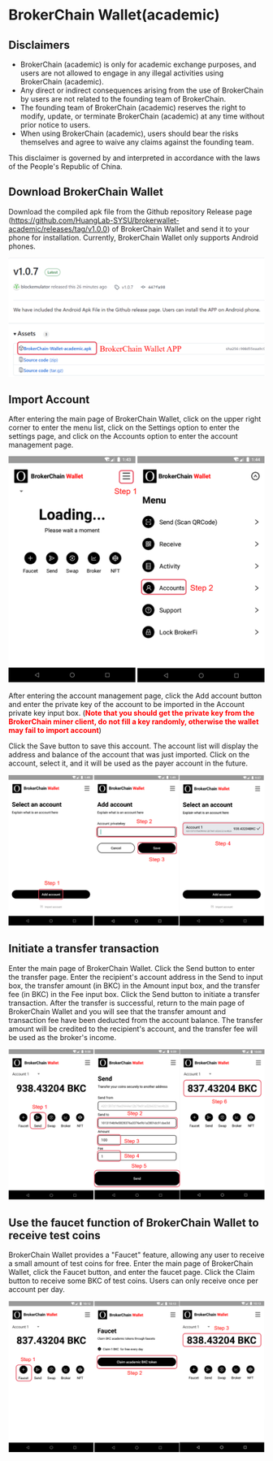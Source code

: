 # BrokerChain Wallet(academic)

## Disclaimers

- BrokerChain (academic) is only for academic exchange purposes, and users are not allowed to engage in any illegal activities using BrokerChain (academic).
- Any direct or indirect consequences arising from the use of BrokerChain by users are not related to the founding team of BrokerChain.
- The founding team of BrokerChain (academic) reserves the right to modify, update, or terminate BrokerChain (academic) at any time without prior notice to users.
- When using BrokerChain (academic), users should bear the risks themselves and agree to waive any claims against the founding team.

This disclaimer is governed by and interpreted in accordance with the laws of the People's Republic of China.

## Download BrokerChain Wallet

Download the compiled apk file from the Github repository Release page (https://github.com/HuangLab-SYSU/brokerwallet-academic/releases/tag/v1.0.0) of BrokerChain Wallet and send it to your phone for installation. Currently, BrokerChain Wallet only supports Android phones.

![test](img/img_5.png)

## Import Account

After entering the main page of BrokerChain Wallet, click on the upper right corner to enter the menu list, click on the Settings option to enter the settings page, and click on the Accounts option to enter the account management page.

![test1](img/img_6.png)

After entering the account management page, click the Add account button and enter the private key of the account to be imported in the Account private key input box. (<span style="color: red;">**Note that you should get the private key from the BrokerChain miner client, do not fill a key randomly, otherwise the wallet may fail to import account**</span>)

Click the Save button to save this account. The account list will display the address and balance of the account that was just imported. Click on the account, select it, and it will be used as the payer account in the future.

![test2](img/img_7.png)

## Initiate a transfer transaction

Enter the main page of BrokerChain Wallet. Click the Send button to enter the transfer page. Enter the recipient's account address in the Send to input box, the transfer amount (in BKC) in the Amount input box, and the transfer fee (in BKC) in the Fee input box. Click the Send button to initiate a transfer transaction. After the transfer is successful, return to the main page of BrokerChain Wallet and you will see that the transfer amount and transaction fee have been deducted from the account balance. The transfer amount will be credited to the recipient's account, and the transfer fee will be used as the broker's income.

![test3](img/img_8.png)

## Use the faucet function of BrokerChain Wallet to receive test coins

BrokerChain Wallet provides a "Faucet" feature, allowing any user to receive a small amount of test coins for free. Enter the main page of BrokerChain Wallet, click the Faucet button, and enter the faucet page. Click the Claim button to receive some BKC of test coins. Users can only receive once per account per day.

![test4](img/img_9.png)
